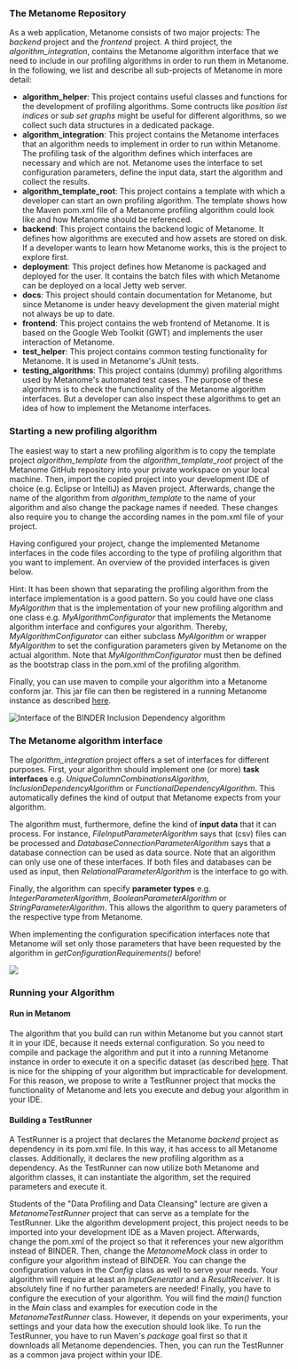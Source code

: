 ### The Metanome Repository
As a web application, Metanome consists of two major projects: The _backend_ project and the _frontend_ project. A third project, the _algorithm_integration_, contains the Metanome algorithm interface that we need to include in our profiling algorithms in order to run them in Metanome. In the following, we list and describe all sub-projects of Metanome in more detail:

* **algorithm_helper**: This project contains useful classes and functions for the development of profiling algorithms. Some contructs like _position list indices_ or _sub set graphs_ might be useful for different algorithms, so we collect such data structures in a dedicated package.
* **algorithm_integration**: This project contains the Metanome interfaces that an algorithm needs to implement in order to run within Metanome. The profiling task of the algorithm defines which interfaces are necessary and which are not. Metanome uses the interface to set configuration parameters, define the input data, start the algorithm and collect the results.
* **algorithm_template_root**: This project contains a template with which a developer can start an own profiling algorithm. The template shows how the Maven pom.xml file of a Metanome profiling algorithm could look like and how Metanome should be referenced. 
* **backend**: This project contains the backend logic of Metanome. It defines how algorithms are executed and how assets are stored on disk. If a developer wants to learn how Metanome works, this is the project to explore first.
* **deployment**: This project defines how Metanome is packaged and deployed for the user. It contains the batch files with which Metanome can be deployed on a local Jetty web server.
* **docs**: This project should contain documentation for Metanome, but since Metanome is under heavy development the given material might not always be up to date.
* **frontend**: This project contains the web frontend of Metanome. It is based on the Google Web Toolkit (GWT) and implements the user interaction of Metanome.
* **test_helper**: This project contains common testing functionality for Metanome. It is used in Metanome's JUnit tests.
* **testing_algorithms**: This project contains (dummy) profiling algorithms used by Metanome's automated test cases. The purpose of these algorithms is to check the functionality of the Metanome algorithm interfaces. But a developer can also inspect these algorithms to get an idea of how to implement the Metanome interfaces. 

### Starting a new profiling algorithm
The easiest way to start a new profiling algorithm is to copy the template project _algorithm_template_ from the _algorithm_template_root_ project of the Metanome GitHub repository into your private workspace on your local machine. Then, import the copied project into your development IDE of choice (e.g. Eclipse or IntelliJ) as Maven project. Afterwards, change the name of the algorithm from _algorithm_template_ to the name of your algorithm and also change the package names if needed. These changes also require you to change the according names in the pom.xml file of your project.

Having configured your project, change the implemented Metanome interfaces in the code files according to the type of profiling algorithm that you want to implement. An overview of the provided interfaces is given below. 

Hint: It has been shown that separating the profiling algorithm from the interface implementation is a good pattern. So you could have one class _MyAlgorithm_ that is the implementation of your new profiling algorithm and one class e.g. _MyAlgorithmConfigurator_ that implements the Metanome algorithm interface and configures your algorithm. Thereby, _MyAlgorithmConfigurator_ can either subclass _MyAlgorithm_ or wrapper _MyAlgorithm_ to set the configuration parameters given by Metanome on the actual algorithm. Note that _MyAlgorithmConfigurator_ must then be defined as the bootstrap class in the pom.xml of the profiling algorithm.

Finally, you can use maven to compile your algorithm into a Metanome conform jar. This jar file can then be registered in a running Metanome instance as described [here](https://github.com/HPI-Information-Systems/Metanome/wiki/Metanome-User-Guide#manage-algorithms).

![Interface of the BINDER Inclusion Dependency algorithm](https://hpi.de/fileadmin/hpi/FG_Naumann/projekte/repeatability/DataProfiling/Metanome/interface.png)

### The Metanome algorithm interface
The _algorithm_integration_ project offers a set of interfaces for different purposes. First, your algorithm should implement one (or more) **task interfaces** e.g. _UniqueColumnCombinationsAlgorithm_,  _InclusionDependencyAlgorithm_ or _FunctionalDependencyAlgorithm_. This automatically defines the kind of output that Metanome expects from your algorithm. 

The algorithm must, furthermore, define the kind of **input data** that it can process. For instance, _FileInputParameterAlgorithm_ says that (csv) files can be processed and _DatabaseConnectionParameterAlgorithm_ says that a database connection can be used as data source. Note that an algorithm can only use one of these interfaces. If both files and databases can be used as input, then _RelationalParameterAlgorithm_ is the interface to go with.

Finally, the algorithm can specify **parameter types** e.g. _IntegerParameterAlgorithm_, _BooleanParameterAlgorithm_ or _StringParameterAlgorithm_. This allows the algorithm to query parameters of the respective type from Metanome. 

When implementing the configuration specification interfaces note that Metanome will set only those parameters that have been requested by the algorithm in _getConfigurationRequirements()_ before!

![](https://github.com/HPI-Information-Systems/Metanome/wiki/algorithm_types.png)

### Running your Algorithm

#### Run in Metanom 
The algorithm that you build can run within Metanome but you cannot start it in your IDE, because it needs external configuration. So you need to compile and package the algorithm and put it into a running Metanome instance in order to execute it on a specific dataset (as described [here](https://github.com/HPI-Information-Systems/Metanome/wiki/Metanome-User-Guide#manage-algorithms). That is nice for the shipping of your algorithm but impracticable for development. For this reason, we propose to write a TestRunner project that mocks the functionality of Metanome and lets you execute and debug your algorithm in your IDE.

#### Building a TestRunner
A TestRunner is a project that declares the Metanome _backend_ project as dependency in its pom.xml file. In this way, it has access to all Metanome classes. Additionally, it declares the new profiling algorithm as a dependency. As the TestRunner can now utilize both Metanome and algorithm classes, it can instantiate the algorithm, set the required parameters and execute it. 

Students of the "Data Profiling and Data Cleansing" lecture are given a _MetanomeTestRunner_ project that can serve as a template for the TestRunner. Like the algorithm development project, this project needs to be imported into your development IDE as a Maven project. Afterwards, change the pom.xml of the project so that it references your new algorithm instead of BINDER. Then, change the _MetanomeMock_ class in order to configure your algorithm instead of BINDER. You can change the configuration values in the _Config_ class as well to serve your needs. Your algorithm will require at least an _InputGenerator_ and a _ResultReceiver_. It is absolutely fine if no further parameters are needed! Finally, you have to configure the execution of your algorithm. You will find the _main()_ function in the _Main_ class and examples for execution code in the _MetanomeTestRunner_ class. However, it depends on your experiments, your settings and your data how the execution should look like. To run the TestRunner, you have to run Maven's _package_ goal first so that it downloads all Metanome dependencies. Then, you can run the TestRunner as a common java project within your IDE.

